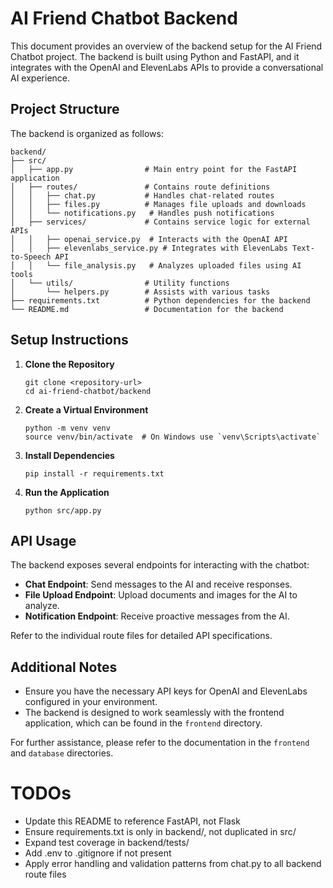 # AI Friend Chatbot Backend

This document provides an overview of the backend setup for the AI Friend Chatbot project. The backend is built using Python and FastAPI, and it integrates with the OpenAI and ElevenLabs APIs to provide a conversational AI experience.

## Project Structure

The backend is organized as follows:

```
backend/
├── src/
│   ├── app.py                # Main entry point for the FastAPI application
│   ├── routes/               # Contains route definitions
│   │   ├── chat.py           # Handles chat-related routes
│   │   ├── files.py          # Manages file uploads and downloads
│   │   └── notifications.py   # Handles push notifications
│   ├── services/             # Contains service logic for external APIs
│   │   ├── openai_service.py  # Interacts with the OpenAI API
│   │   ├── elevenlabs_service.py # Integrates with ElevenLabs Text-to-Speech API
│   │   └── file_analysis.py   # Analyzes uploaded files using AI tools
│   └── utils/                # Utility functions
│       └── helpers.py        # Assists with various tasks
├── requirements.txt          # Python dependencies for the backend
└── README.md                 # Documentation for the backend
```

## Setup Instructions

1. **Clone the Repository**
   ```
   git clone <repository-url>
   cd ai-friend-chatbot/backend
   ```

2. **Create a Virtual Environment**
   ```
   python -m venv venv
   source venv/bin/activate  # On Windows use `venv\Scripts\activate`
   ```

3. **Install Dependencies**
   ```
   pip install -r requirements.txt
   ```

4. **Run the Application**
   ```
   python src/app.py
   ```

## API Usage

The backend exposes several endpoints for interacting with the chatbot:

- **Chat Endpoint**: Send messages to the AI and receive responses.
- **File Upload Endpoint**: Upload documents and images for the AI to analyze.
- **Notification Endpoint**: Receive proactive messages from the AI.

Refer to the individual route files for detailed API specifications.

## Additional Notes

- Ensure you have the necessary API keys for OpenAI and ElevenLabs configured in your environment.
- The backend is designed to work seamlessly with the frontend application, which can be found in the `frontend` directory.

For further assistance, please refer to the documentation in the `frontend` and `database` directories.

# TODOs

- Update this README to reference FastAPI, not Flask
- Ensure requirements.txt is only in backend/, not duplicated in src/
- Expand test coverage in backend/tests/
- Add .env to .gitignore if not present
- Apply error handling and validation patterns from chat.py to all backend route files